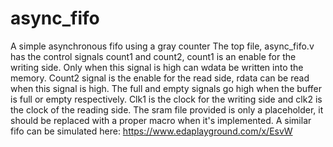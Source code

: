 # async_fifo
A simple asynchronous fifo using a gray counter
The top file, async_fifo.v has the control signals count1 and count2, count1 is an enable for the writing side. Only when this signal is high can wdata be written into the memory. Count2 signal is the enable for the read side, rdata can be read when this signal is high. The full and empty signals go high when the buffer is full or empty respectively. Clk1 is the clock for the writing side and clk2 is the clock of the reading side.
The sram file provided is only a placeholder, it should be replaced with a proper macro when it's implemented.
A similar fifo can be simulated here:
https://www.edaplayground.com/x/EsvW
